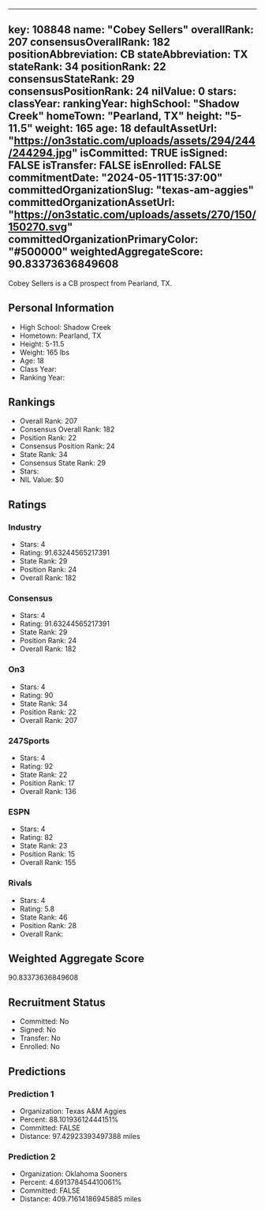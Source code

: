 ---
  key: 108848
  name: "Cobey Sellers"
  overallRank: 207
  consensusOverallRank: 182
  positionAbbreviation: CB
  stateAbbreviation: TX
  stateRank: 34
  positionRank: 22
  consensusStateRank: 29
  consensusPositionRank: 24
  nilValue: 0
  stars: 
  classYear: 
  rankingYear: 
  highSchool: "Shadow Creek"
  homeTown: "Pearland, TX"
  height: "5-11.5"
  weight: 165
  age: 18
  defaultAssetUrl: "https://on3static.com/uploads/assets/294/244/244294.jpg"
  isCommitted: TRUE
  isSigned: FALSE
  isTransfer: FALSE
  isEnrolled: FALSE
  commitmentDate: "2024-05-11T15:37:00"
  committedOrganizationSlug: "texas-am-aggies"
  committedOrganizationAssetUrl: "https://on3static.com/uploads/assets/270/150/150270.svg"
  committedOrganizationPrimaryColor: "#500000"
  weightedAggregateScore: 90.83373636849608
  ---
  
  Cobey Sellers is a CB prospect from Pearland, TX.
  
  ## Personal Information
  - High School: Shadow Creek
  - Hometown: Pearland, TX
  - Height: 5-11.5
  - Weight: 165 lbs
  - Age: 18
  - Class Year: 
  - Ranking Year: 
  
  ## Rankings
  - Overall Rank: 207
  - Consensus Overall Rank: 182
  - Position Rank: 22
  - Consensus Position Rank: 24
  - State Rank: 34
  - Consensus State Rank: 29
  - Stars: 
  - NIL Value: $0
  
  ## Ratings
  
  ### Industry
  - Stars: 4
  - Rating: 91.63244565217391
  - State Rank: 29
  - Position Rank: 24
  - Overall Rank: 182
  
  ### Consensus
  - Stars: 4
  - Rating: 91.63244565217391
  - State Rank: 29
  - Position Rank: 24
  - Overall Rank: 182
  
  ### On3
  - Stars: 4
  - Rating: 90
  - State Rank: 34
  - Position Rank: 22
  - Overall Rank: 207
  
  ### 247Sports
  - Stars: 4
  - Rating: 92
  - State Rank: 22
  - Position Rank: 17
  - Overall Rank: 136
  
  ### ESPN
  - Stars: 4
  - Rating: 82
  - State Rank: 23
  - Position Rank: 15
  - Overall Rank: 155
  
  ### Rivals
  - Stars: 4
  - Rating: 5.8
  - State Rank: 46
  - Position Rank: 28
  - Overall Rank: 
  
  ## Weighted Aggregate Score
  90.83373636849608
  
  ## Recruitment Status
  - Committed: No
  - Signed: No
  - Transfer: No
  - Enrolled: No
  
  
  
  ## Predictions
  
  ### Prediction 1
  - Organization: Texas A&M Aggies
  - Percent: 88.10193612444151%
  - Committed: FALSE
  - Distance: 97.42923393497388 miles
  
  ### Prediction 2
  - Organization: Oklahoma Sooners
  - Percent: 4.691378454410061%
  - Committed: FALSE
  - Distance: 409.71614186945885 miles
  